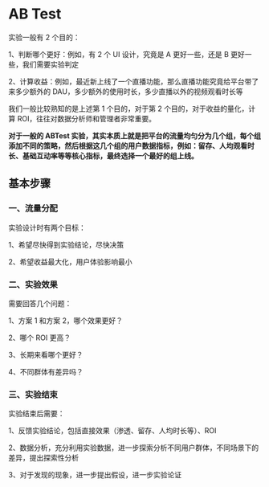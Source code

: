 # AB Test 

实验一般有 2 个目的：

1、判断哪个更好：例如，有 2 个 UI 设计，究竟是 A 更好一些，还是 B 更好一些，我们需要实验判定 

2、计算收益：例如，最近新上线了一个直播功能，那么直播功能究竟给平台带了来多少额外的 DAU，多少额外的使用时长，多少直播以外的视频观看时长等 

我们一般比较熟知的是上述第 1 个目的，对于第 2 个目的，对于收益的量化，计算 ROI，往往对数据分析师和管理者非常重要。

**对于一般的 ABTest 实验，其实本质上就是把平台的流量均匀分为几个组，每个组添加不同的策略，然后根据这几个组的用户数据指标，例如：留存、人均观看时长、基础互动率等等核心指标，最终选择一个最好的组上线。**

## 基本步骤

### 一、流量分配
实验设计时有两个目标：

1、希望尽快得到实验结论，尽快决策

2、希望收益最大化，用户体验影响最小

### 二、实验效果

需要回答几个问题：

1、方案 1 和方案 2，哪个效果更好？

2、哪个 ROI 更高？

3、长期来看哪个更好？

4、不同群体有差异吗？

### 三、实验结束

实验结束后需要：

1、反馈实验结论，包括直接效果（渗透、留存、人均时长等）、ROI

2、数据分析，充分利用实验数据，进一步探索分析不同用户群体，不同场景下的差异，提出探索性分析

3、对于发现的现象，进一步提出假设，进一步实验论证
